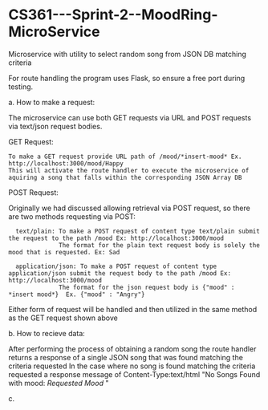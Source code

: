 # CS361---Sprint-2--MoodRing-MicroService
Microservice with utility to select random song from JSON DB matching criteria

For route handling the program uses Flask, so ensure a free port during testing.

a. How to make a request:

  The microservice can use both GET requests via URL and POST requests via text/json request bodies.

  GET Request:
  
    To make a GET request provide URL path of /mood/*insert-mood* Ex. http://localhost:3000/mood/Happy 
    This will activate the route handler to execute the microservice of aquiring a song that falls within the corresponding JSON Array DB

  POST Request:
  
  Originally we had discussed allowing retrieval via POST request, so there are two methods requesting via POST:
    
      text/plain: To make a POST request of content type text/plain submit the request to the path /mood Ex: http://localhost:3000/mood
                  The format for the plain text request body is solely the mood that is requested. Ex: Sad
                  
      application/json: To make a POST request of content type application/json submit the request body to the path /mood Ex: http://localhost:3000/mood
                  The format for the json request body is {"mood" : *insert mood*}  Ex. {"mood" : "Angry"}
                  
   Either form of request will be handled and then utilized in the same method as the GET request shown above


b. How to recieve data:

   After performing the process of obtaining a random song the route handler returns a response of a single JSON song that was found matching the criteria requested
   In the case where no song is found matching the criteria requested a response message of Content-Type:text/html "No Songs Found with mood: *Requested Mood* "


c.
